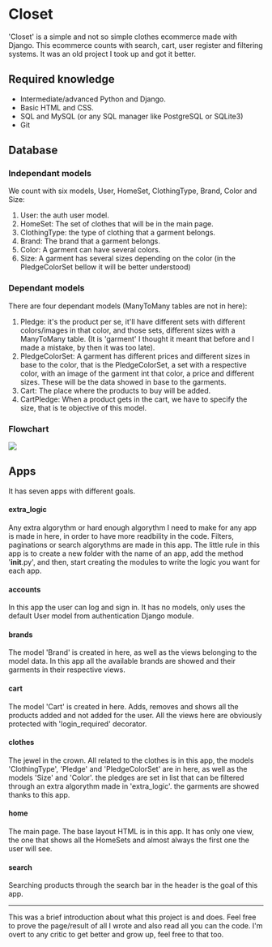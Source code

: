 # Closet
'Closet' is a simple and not so simple clothes ecommerce made with Django. This ecommerce counts with search, cart, user register and filtering systems. It was an old project I took up and got it better.

## Required knowledge
- Intermediate/advanced Python and Django.
- Basic HTML and CSS.
- SQL and MySQL (or any SQL manager like PostgreSQL or SQLite3)
- Git

## Database
### Independant models
We count with six models, User, HomeSet, ClothingType, Brand, Color and Size:

1. User: the auth user model.
2. HomeSet: The set of clothes that will be in the main page.
3. ClothingType: the type of clothing that a garment belongs.
4. Brand: The brand that a garment belongs.
5. Color: A garment can have several colors.
6. Size: A garment has several sizes depending on the color (in the PledgeColorSet bellow it will be better understood)

### Dependant models
There are four dependant models (ManyToMany tables are not in here):

1. Pledge: it's the product per se, it'll have different sets with different colors/images in that color, and those sets, different sizes with a ManyToMany table. (It is 'garment' I thought it meant that before and I made a mistake, by then it was too late).
2. PledgeColorSet: A garment has different prices and different sizes in base to the color, that is the PledgeColorSet, a set with a respective color, with an image of the garment int that color, a price and different sizes. These will be the data showed in base to the garments.
3. Cart: The place where the products to buy will be added.
4. CartPledge: When a product gets in the cart, we have to specify the size, that is te objective of this model.

### Flowchart
![](https://i.postimg.cc/dtn4D8PH/clothestore-database-flowchart.jpg)

## Apps
It has seven apps with different goals.

#### extra_logic
Any extra algorythm or hard enough algorythm I need to make for any app is made in here, in order to have more readbility in the code. Filters, paginations or search algorythms are made in this app. The little rule in this app is to create a new folder with the name of an app, add the method '__init__.py', and then, start creating the modules to write the logic you want for each app.

#### accounts
In this app the user can log and sign in. It has no models, only uses the default User model from authentication Django module.

#### brands
The model 'Brand' is created in here, as well as the views belonging to the model data. In this app all the available brands are showed and their garments in their respective views.

#### cart
The model 'Cart' is created in here. Adds, removes and shows all the products added and not added for the user. All the views here are obviously protected with 'login_required' decorator.

#### clothes
The jewel in the crown. All related to the clothes is in this app, the models 'ClothingType', 'Pledge' and 'PledgeColorSet' are in here, as well as the models 'Size' and 'Color'. the pledges are set in list that can be filtered through an extra algorythm made in 'extra_logic'. the garments are showed thanks to this app.

#### home
The main page. The base layout HTML is in this app. It has only one view, the one that shows all the HomeSets and almost always the first one the user will see.

#### search
Searching products through the search bar in the header is the goal of this app.

------------

This was a brief introduction about what this project is and does. Feel free to prove the page/result of all I wrote and also read all you can the code. I'm overt to any critic to get better and grow up, feel free to that too.